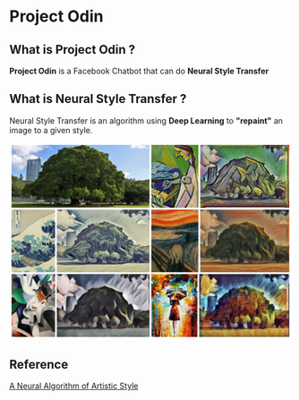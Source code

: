 # Project Odin
## What is Project Odin ?
**Project Odin** is a Facebook Chatbot that can do **Neural Style Transfer**

## What is Neural Style Transfer ?
Neural Style Transfer is an algorithm using **Deep Learning** to **"repaint"** an image to a given style.
<div align='center'>
<img src = 'thumbs/result.jpg' width="900px">
</div>









## Reference
[A Neural Algorithm of Artistic Style](https://arxiv.org/pdf/1508.06576.pdf)
